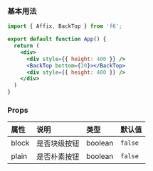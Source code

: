 <div class="block-panel">
      <script>var code =`import { Affix, BackTop } from 'f6';

export default function App() {
  return (
    <div>
      <div style={{ height: 400 }} />
      <BackTop bottom={20}></BackTop>
      <div style={{ height: 400 }} />
    </div>
  )
}
`; console.log(code)</script>
      <h3>基本用法</h3>

```jsx
import { Affix, BackTop } from 'f6';

export default function App() {
  return (
    <div>
      <div style={{ height: 400 }} />
      <BackTop bottom={20}></BackTop>
      <div style={{ height: 400 }} />
    </div>
  )
}
```
</div>

### Props

| 属性 | 说明 | 类型 | 默认值 |
| :-  | :- | :- | :- |
| block | 是否块级按钮 | boolean | `false` |
| plain | 是否朴素按钮 | boolean | `false` |